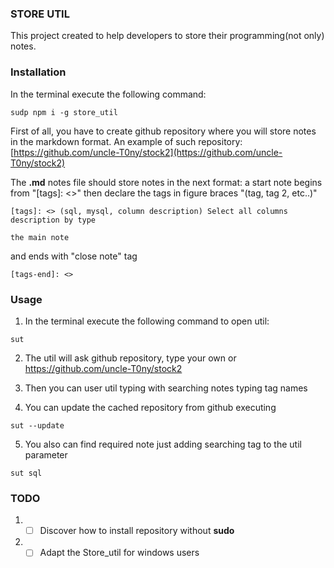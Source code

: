 
### STORE UTIL
This project created to help developers to store their programming(not only) notes.

### Installation

In the terminal execute the following command:


```
sudp npm i -g store_util
```

First of all, you have to create github repository where you will store notes
in the markdown format. An example of such repository: [https://github.com/uncle-T0ny/stock2](https://github.com/uncle-T0ny/stock2)

The **.md** notes file should store notes in the next format:
a start note begins from "\[tags\]: <>" then declare the tags in
figure braces "(tag, tag 2, etc..)"
```
[tags]: <> (sql, mysql, column description) Select all columns description by type
```

```
the main note
```

and ends with "close note" tag
```
[tags-end]: <>
```

### Usage

1. In the terminal execute the following command to open util:

```
sut
```

2. The util will ask github repository, type your own or https://github.com/uncle-T0ny/stock2

3. Then you can user util typing with searching notes typing tag names

4. You can update the cached repository from github executing
```
sut --update
```

5. You also can find required note just adding searching tag to the util parameter
```
sut sql
```


### TODO

1. - [ ] Discover how to install repository without __sudo__
2. - [ ] Adapt the Store_util for windows users
